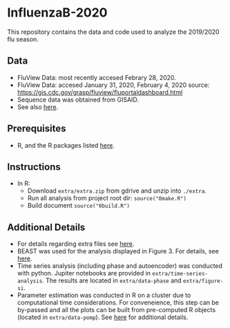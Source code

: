 # InfluenzaB-2020
This repository contains the data and code used to analyze the 2019/2020 flu season. 

## Data
* FluView Data: most recently accesed Febrary 28, 2020.
* FluView Data: accesed January 31, 2020, February 4, 2020
source: https://gis.cdc.gov/grasp/fluview/fluportaldashboard.html
* Sequence data was obtained from GISAID. 
* See also [here](00-RawData/README.md).

## Prerequisites
* R, and the R packages listed [here](./src/libraries.R).

## Instructions
* In R: 
    - Download `extra/extra.zip` from gdrive and unzip into `./extra`.
    - Run all analysis from project root dir: `source("0make.R")`
    - Build document `source("0build.R")`

## Additional Details
* For details regarding extra files see [here](extra/README.md).
* BEAST was used for the analysis displayed in Figure 3. For details, see [here](00-RawData/phylodynamic-data/README.md).
* Time series analysis (including phase and autoencoder) was conducted with python. Jupiter notebooks are provided in `extra/time-series-analysis`. The results are located in `extra/data-phase` and `extra/figure-si`.
* Parameter estimation was conducted in R on a cluster due to computational time considerations. For conveneience, this step can be by-passed and all the plots can be built from pre-computed R objects (located in `extra/data-pomp`). See [here](pomp-model/README.md) for additional details.
